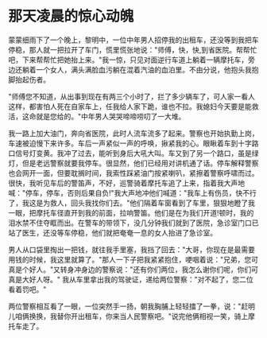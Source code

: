 # 那天凌晨的惊心动魄

蒙蒙细雨下了一个晚上，黎明中，一位中年男人招停我的出租车，还没等到我把车停稳，那人就一把拉开了车门，慌里慌张地说："师傅，快，快,到省医院。帮帮忙吧，下来帮帮忙把她抬上来。"我一惊，只见对面逆行车道上躺着一辆摩托车，旁边还躺着一个女人，满头满脸血污躺在混着汽油的血泊里。不由分说，他抱头我抱脚抬起伤者。 

  "师傅您不知道，从出事到现在有两三个小时了，拦了多少辆车了，可人家一看人这样，都害怕人死在自家车上，任我给人家下跪，谁也不拉。我媳妇今天要是能救活，这命就是您给的。"中年男人哭哭啼啼唠叨了一大堆。 

 我一路上加大油门，奔向省医院，此时人流车流多了起来。警察也开始执勤上岗，车速被迫慢下来许多。车后一声紧似一声的呼唤，揪紧我的心。眼瞅着车到十字路口信号灯变黄。我冲了过去，能听到身后大吼大叫。车又到了另一个路口，虽是绿灯，但是老远警察就要我停车。很显然，他们已经用对讲机通了话。停车解释警察也会网开一面，但要耽搁时间，我索性踩紧油门按紧喇叭，紧擦着警察呼啸而过。  很快，我听见车后的警笛声，不好，巡警骑着摩托车追了上来，指着我大声地喊："停车，停车，否则后果自负!"我大声地冲他们喊道："我车上有伤员，快不行了，我这是为救人，回头我找你们去。"他们隔着车窗看到了车里，狠狠地瞪了我一眼，把摩托车径直开到我的前面，拉响警笛。他们是在为我们开道!顿时，我的泪水禁不住夺眶而出。在警车的带领下，没几分钟我们就到了医院，急诊室门口已站了医生，还没等车停稳，他们就把奄奄一息的女人抬进了急诊室。 

 男人从口袋里掏出一把钱，就往我手里塞，我挡了回去："大哥，你现在是最需要用钱的时候，我这里就算了。"那人一下子把我紧紧抱住，哽咽着说："兄弟，您可真是个好人。"又转身冲身边的警察说："还有你们两位，我怎么谢你们呢，你们可真是大好人呀。"
我从车里拿出我的驾驶证，递给两位警察："对不起了，您二位看着罚吧。" 

 两位警察相互看了一眼，一位突然手一扬，朝我胸脯上轻轻擂了一拳，说："赶明儿咱俩换换，我替你开出租车，你来当人民警察吧。"说完他俩相视一笑，骑上摩托车走了。
 